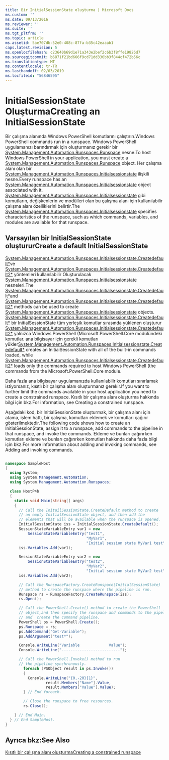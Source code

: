 ```yaml
---
title: Bir InitialSessionState oluşturma | Microsoft Docs
ms.custom: ''
ms.date: 09/13/2016
ms.reviewer: ''
ms.suite: ''
ms.tgt_pltfrm: ''
ms.topic: article
ms.assetid: 5ae707db-52e0-408c-87fa-b35c42eaaab1
caps.latest.revision: 5
ms.openlocfilehash: c23640b69d1e71a343e2bef2c6b3f8ffe19826d7
ms.sourcegitcommit: b6871f21bd666f9cd71dd336bb3f844cf472b56c
ms.translationtype: MT
ms.contentlocale: tr-TR
ms.lasthandoff: 02/03/2019
ms.locfileid: "56846595"
---
```

# <a name="creating-an-initialsessionstate"></a><span data-ttu-id="62638-102">InitialSessionState Oluşturma</span><span class="sxs-lookup"><span data-stu-id="62638-102">Creating an InitialSessionState</span></span>

<span data-ttu-id="62638-103">Bir çalışma alanında Windows PowerShell komutlarını çalıştırın.</span><span class="sxs-lookup"><span data-stu-id="62638-103">Windows PowerShell commands run in a runspace.</span></span> <span data-ttu-id="62638-104">Windows PowerShell uygulamanızı barındırmak için oluşturmanız gerekir bir [System.Management.Automation.Runspaces.Runspace](/dotnet/api/System.Management.Automation.Runspaces.Runspace) nesne.</span><span class="sxs-lookup"><span data-stu-id="62638-104">To host Windows PowerShell in your application, you must create a [System.Management.Automation.Runspaces.Runspace](/dotnet/api/System.Management.Automation.Runspaces.Runspace) object.</span></span> <span data-ttu-id="62638-105">Her çalışma alanı olan bir [System.Management.Automation.Runspaces.Initialsessionstate](/dotnet/api/System.Management.Automation.Runspaces.InitialSessionState) ilişkili nesne.</span><span class="sxs-lookup"><span data-stu-id="62638-105">Every runspace has an [System.Management.Automation.Runspaces.Initialsessionstate](/dotnet/api/System.Management.Automation.Runspaces.InitialSessionState) object associated with it.</span></span> <span data-ttu-id="62638-106">[System.Management.Automation.Runspaces.Initialsessionstate](/dotnet/api/System.Management.Automation.Runspaces.InitialSessionState) gibi komutların, değişkenlerin ve modülleri olan bu çalışma alanı için kullanılabilir çalışma alanı özelliklerini belirtir.</span><span class="sxs-lookup"><span data-stu-id="62638-106">The [System.Management.Automation.Runspaces.Initialsessionstate](/dotnet/api/System.Management.Automation.Runspaces.InitialSessionState) specifies characteristics of the runspace, such as which commands, variables, and modules are available for that runspace.</span></span>

## <a name="create-a-default-initialsessionstate"></a><span data-ttu-id="62638-107">Varsayılan bir InitialSessionState oluşturur</span><span class="sxs-lookup"><span data-stu-id="62638-107">Create a default InitialSessionState</span></span>

 <span data-ttu-id="62638-108">[System.Management.Automation.Runspaces.Initialsessionstate.Createdefault\*](/dotnet/api/System.Management.Automation.Runspaces.InitialSessionState.CreateDefault)ve [System.Management.Automation.Runspaces.Initialsessionstate.Createdefault2\*](/dotnet/api/System.Management.Automation.Runspaces.InitialSessionState.CreateDefault2) yöntemleri kullanılabilir Oluşturulacak [System.Management.Automation.Runspaces.Initialsessionstate](/dotnet/api/System.Management.Automation.Runspaces.InitialSessionState) nesneleri.</span><span class="sxs-lookup"><span data-stu-id="62638-108">The [System.Management.Automation.Runspaces.Initialsessionstate.Createdefault\*](/dotnet/api/System.Management.Automation.Runspaces.InitialSessionState.CreateDefault)and [System.Management.Automation.Runspaces.Initialsessionstate.Createdefault2\*](/dotnet/api/System.Management.Automation.Runspaces.InitialSessionState.CreateDefault2) methods can be used to create [System.Management.Automation.Runspaces.Initialsessionstate](/dotnet/api/System.Management.Automation.Runspaces.InitialSessionState) objects.</span></span> <span data-ttu-id="62638-109">[System.Management.Automation.Runspaces.Initialsessionstate.Createdefault\*](/dotnet/api/System.Management.Automation.Runspaces.InitialSessionState.CreateDefault) bir InitialSessionState tüm yerleşik komutlar sırasında yüklenen oluşturur [ System.Management.Automation.Runspaces.Initialsessionstate.Createdefault2\*](/dotnet/api/System.Management.Automation.Runspaces.InitialSessionState.CreateDefault2) yalnızca Windows PowerShell (Microsoft.PowerShell.Core modülündeki komutlar. ana bilgisayar için gerekli komutları yükler</span><span class="sxs-lookup"><span data-stu-id="62638-109">[System.Management.Automation.Runspaces.Initialsessionstate.Createdefault\*](/dotnet/api/System.Management.Automation.Runspaces.InitialSessionState.CreateDefault) creates an InitialSessionState with all of the built-in commands loaded, while [System.Management.Automation.Runspaces.Initialsessionstate.Createdefault2\*](/dotnet/api/System.Management.Automation.Runspaces.InitialSessionState.CreateDefault2) loads only the commands required to host Windows PowerShell (the commands from the Microsoft.PowerShell.Core module.</span></span>

 <span data-ttu-id="62638-110">Daha fazla ana bilgisayar uygulamanızda kullanılabilir komutları sınırlamak istiyorsanız, kısıtlı bir çalışma alanı oluşturmanız gerekir.</span><span class="sxs-lookup"><span data-stu-id="62638-110">If you want to further limit the commands available in your host application you need to create a constrained runspace.</span></span> <span data-ttu-id="62638-111">Kısıtlı bir çalışma alanı oluşturma hakkında bilgi için bkz.</span><span class="sxs-lookup"><span data-stu-id="62638-111">For information, see Creating a constrained runspace.</span></span>

 <span data-ttu-id="62638-112">Aşağıdaki kod, bir InitialSessionState oluşturmak, bir çalışma alanı için atama, işlem hattı, bir çalışma, komutları eklemek ve komutları çağırır gösterilmektedir.</span><span class="sxs-lookup"><span data-stu-id="62638-112">The following code shows how to create an InitialSessionState, assign it to a runspace, add commands to the pipeline in that runspace, and invoke the commands.</span></span> <span data-ttu-id="62638-113">Ekleme ve bunları çağırırken komutları ekleme ve bunları çağırırken komutları hakkında daha fazla bilgi için bkz.</span><span class="sxs-lookup"><span data-stu-id="62638-113">For more information about adding and invoking commands, see Adding and invoking commands.</span></span>

```csharp

namespace SampleHost
{
  using System;
  using System.Management.Automation;
  using System.Management.Automation.Runspaces;

  class HostP4b
  {
    static void Main(string[] args)
    {
      // Call the InitailSessionState.CreateDefault method to create
      // an empty InitialSessionState object, and then add the
      // elements that will be available when the runspace is opened.
      InitialSessionState iss = InitialSessionState.CreateDefault();
      SessionStateVariableEntry var1 = new
          SessionStateVariableEntry("test1",
                                    "MyVar1",
                                    "Initial session state MyVar1 test");
      iss.Variables.Add(var1);

      SessionStateVariableEntry var2 = new
          SessionStateVariableEntry("test2",
                                    "MyVar2",
                                    "Initial session state MyVar2 test");
      iss.Variables.Add(var2);

      // Call the RunspaceFactory.CreateRunspace(InitialSessionState)
      // method to create the runspace where the pipeline is run.
      Runspace rs = RunspaceFactory.CreateRunspace(iss);
      rs.Open();

      // Call the PowerShell.Create() method to create the PowerShell
      // object,and then specify the runspace and commands to the pipeline.
      // and  create the command pipeline.
      PowerShell ps = PowerShell.Create();
      ps.Runspace = rs;
      ps.AddCommand("Get-Variable");
      ps.AddArgument("test*");

      Console.WriteLine("Variable             Value");
      Console.WriteLine("--------------------------");

      // Call the PowerShell.Invoke() method to run
      // the pipeline synchronously.
        foreach (PSObject result in ps.Invoke())
        {
          Console.WriteLine("{0,-20}{1}",
                  result.Members["Name"].Value,
                  result.Members["Value"].Value);
        } // End foreach.

        // Close the runspace to free resources.
        rs.Close();

    } // End Main.
  } // End SampleHost.
}
```

## <a name="see-also"></a><span data-ttu-id="62638-114">Ayrıca bkz:</span><span class="sxs-lookup"><span data-stu-id="62638-114">See Also</span></span>

 [<span data-ttu-id="62638-115">Kısıtlı bir çalışma alanı oluşturma</span><span class="sxs-lookup"><span data-stu-id="62638-115">Creating a constrained runspace</span></span>](./creating-a-constrained-runspace.md)
